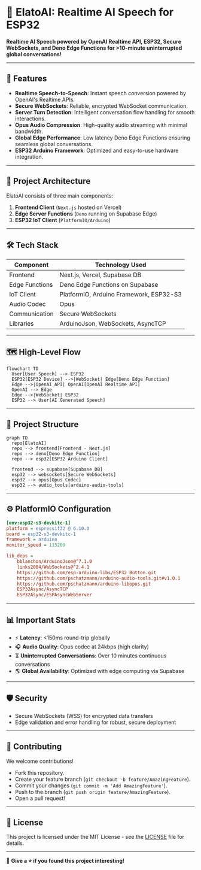 # 🚀 ElatoAI: Realtime AI Speech for ESP32

**Realtime AI Speech powered by OpenAI Realtime API, ESP32, Secure WebSockets, and Deno Edge Functions for >10-minute uninterrupted global conversations!**

---

## 🌟 Features

- **Realtime Speech-to-Speech**: Instant speech conversion powered by OpenAI's Realtime APIs.
- **Secure WebSockets**: Reliable, encrypted WebSocket communication.
- **Server Turn Detection**: Intelligent conversation flow handling for smooth interactions.
- **Opus Audio Compression**: High-quality audio streaming with minimal bandwidth.
- **Global Edge Performance**: Low latency Deno Edge Functions ensuring seamless global conversations.
- **ESP32 Arduino Framework**: Optimized and easy-to-use hardware integration.

---

## 📌 Project Architecture

ElatoAI consists of three main components:

1. **Frontend Client** (`Next.js` hosted on Vercel)
2. **Edge Server Functions** (`Deno` running on Supabase Edge)
3. **ESP32 IoT Client** (`PlatformIO/Arduino`)

---

## 🛠 Tech Stack

| Component       | Technology Used                          |
|-----------------|------------------------------------------|
| Frontend        | Next.js, Vercel, Supabase DB             |
| Edge Functions  | Deno Edge Functions on Supabase          |
| IoT Client      | PlatformIO, Arduino Framework, ESP32-S3  |
| Audio Codec     | Opus                                     |
| Communication   | Secure WebSockets                        |
| Libraries       | ArduinoJson, WebSockets, AsyncTCP        |

---

## 🗺️ High-Level Flow

```mermaid
flowchart TD
  User[User Speech] --> ESP32
  ESP32[ESP32 Device] -->|WebSocket| Edge[Deno Edge Function]
  Edge -->|OpenAI API| OpenAI[OpenAI Realtime API]
  OpenAI --> Edge
  Edge -->|WebSocket| ESP32
  ESP32 --> User[AI Generated Speech]
```

---

## 📂 Project Structure

```mermaid
graph TD
  repo[ElatoAI]
  repo --> frontend[Frontend - Next.js]
  repo --> deno[Deno Edge Function]
  repo --> esp32[ESP32 Arduino Client]

  frontend --> supabase[Supabase DB]
  esp32 --> websockets[Secure WebSockets]
  esp32 --> opus[Opus Codec]
  esp32 --> audio_tools[arduino-audio-tools]
```

---

## ⚙️ PlatformIO Configuration

```ini
[env:esp32-s3-devkitc-1]
platform = espressif32 @ 6.10.0
board = esp32-s3-devkitc-1
framework = arduino
monitor_speed = 115200

lib_deps =
    bblanchon/ArduinoJson@^7.1.0
    links2004/WebSockets@^2.4.1
    https://github.com/esp-arduino-libs/ESP32_Button.git
    https://github.com/pschatzmann/arduino-audio-tools.git#v1.0.1
    https://github.com/pschatzmann/arduino-libopus.git
    ESP32Async/AsyncTCP
    ESP32Async/ESPAsyncWebServer
```

---

## 📊 Important Stats

- ⚡️ **Latency**: <150ms round-trip globally
- 🎧 **Audio Quality**: Opus codec at 24kbps (high clarity)
- ⏳ **Uninterrupted Conversations**: Over 10 minutes continuous conversations
- 🌎 **Global Availability**: Optimized with edge computing via Supabase

---

## 🛡 Security

- Secure WebSockets (WSS) for encrypted data transfers
- Edge validation and error handling for robust, secure deployment

---

## 🤝 Contributing

We welcome contributions!

- Fork this repository.
- Create your feature branch (`git checkout -b feature/AmazingFeature`).
- Commit your changes (`git commit -m 'Add AmazingFeature'`).
- Push to the branch (`git push origin feature/AmazingFeature`).
- Open a pull request!

---

## 📜 License

This project is licensed under the MIT License - see the [LICENSE](LICENSE) file for details.

---

🎉 **Give a ⭐️ if you found this project interesting!**

